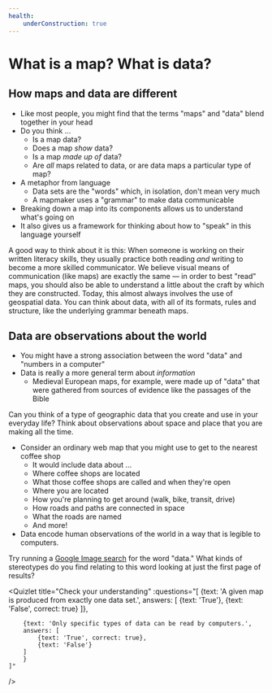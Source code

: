 ```yaml
---
health:
    underConstruction: true
---
```


# What is a map? What is data?

## How maps and data are different

* Like most people, you might find that the terms "maps" and "data" blend together in your head
* Do you think ...
    * Is a map data?
    * Does a map *show* data?
    * Is a map *made up of* data?
    * Are *all* maps related to data, or are data maps a particular type of map?
* A metaphor from language
    * Data sets are the "words" which, in isolation, don't mean very much
    * A mapmaker uses a "grammar" to make data communicable
* Breaking down a map into its components allows us to understand what's going on
* It also gives us a framework for thinking about how to "speak" in this language yourself

<Hideable title="More reading on your own time">

A good way to think about it is this: When someone is working on their written literacy skills, they usually practice both reading *and* writing to become a more skilled communicator. We believe  visual means of communication (like maps) are exactly the same — in order to best "read" maps, you should also be able to understand a little about the craft by which they are constructed. Today, this almost always involves the use of geospatial data. You can think about data, with all of its formats, rules and structure, like the underlying grammar beneath maps.

</Hideable>

## Data are observations about the world

* You might have a strong association between the word "data" and "numbers in a computer"
* Data is really a more general term about _information_
    * Medieval European maps, for example, were made up of "data" that were gathered from sources of evidence like the passages of the Bible

<aside>

Can you think of a type of geographic data that you create and use in your everyday life? Think about observations about space and place that you are making all the time.

</aside>

* Consider an ordinary web map that you might use to get to the nearest coffee shop
    * It would include data about ...
    * Where coffee shops are located
    * What those coffee shops are called and when they're open
    * Where you are located
    * How you're planning to get around (walk, bike, transit, drive)
    * How roads and paths are connected in space
    * What the roads are named
    * And more!
* Data encode human observations of the world in a way that is legible to computers. 

<aside>

Try running a [Google Image search](https://www.google.com/search?tbm=isch&source=hp&biw=1280&bih=1341&ei=4IklYLu4CZC1ggeL5ZaIAQ&q=data&oq=data&gs_lcp=CgNpbWcQAzIFCAAQsQMyBQgAELEDMgUIABCxAzIFCAAQsQMyBQgAELEDMgUIABCxAzIFCAAQsQMyBQgAELEDMgUIABCxAzIFCAAQsQM6AggAOggIABCxAxCDAVC-BFieBmCAB2gAcAB4AIABeogB9wGSAQMyLjGYAQCgAQGqAQtnd3Mtd2l6LWltZw&sclient=img&ved=0ahUKEwi7qMLYzOLuAhWQmuAKHYuyBREQ4dUDCAY&uact=5) for the word "data."  What kinds of stereotypes do you find relating to this word looking at just the first page of results?

</aside>


<Quizlet 
    title="Check your understanding"
    :questions="[
        {text: 'A given map is produced from exactly one data set.',
        answers: [
            {text: 'True'},
            {text: 'False', correct: true}
        ]},

        {text: 'Only specific types of data can be read by computers.',
        answers: [
            {text: 'True', correct: true},
            {text: 'False'}
        ]
        }
    ]"
/>
